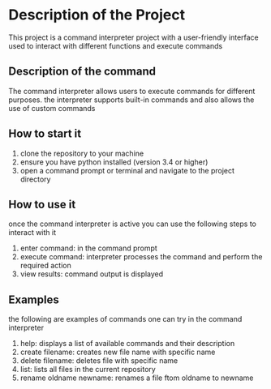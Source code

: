 # Description of the Project
This project is a command interpreter project with a user-friendly interface used to interact with different functions and execute commands
## Description of the command
The command interpreter allows users to execute commands for different purposes. the interpreter supports built-in commands and also allows the use of custom commands
## How to start it
1. clone the repository to your machine
1. ensure you have python installed (version 3.4 or higher)
1. open a command prompt or terminal and navigate to the project directory
## How to use it
once the command interpreter is active you can use the following steps to interact with it
1. enter command: in the command prompt
1. execute command: interpreter processes the command and perform the required action
1. view results: command output is displayed
## Examples
the following are examples of commands one can try in the command interpreter
1. help: displays a list of available commands and their description
1. create filename: creates new file name with specific name
1. delete filename: deletes file with specific name
1. list: lists all files in the current repository
1. rename oldname newname: renames a file ftom oldname to newname 
